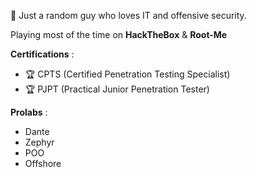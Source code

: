 👋 Just a random guy who loves IT and offensive security.

Playing most of the time on **HackTheBox** & **Root-Me**

**Certifications** : 
- 🏆 CPTS (Certified Penetration Testing Specialist)
- 🏆 PJPT (Practical Junior Penetration Tester)

**Prolabs** : 
- Dante
- Zephyr
- POO
- Offshore

